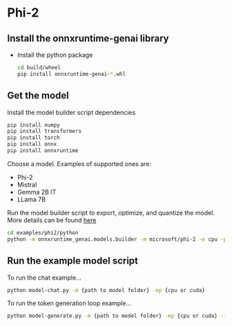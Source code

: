 # Phi-2

## Install the onnxruntime-genai library

* Install the python package

  ```bash
  cd build/wheel
  pip install onnxruntime-genai-*.whl
  ```

## Get the model

Install the model builder script dependencies

```bash
pip install numpy
pip install transformers
pip install torch
pip install onnx
pip install onnxruntime
```

Choose a model. Examples of supported ones are:
- Phi-2
- Mistral
- Gemma 2B IT
- LLama 7B

Run the model builder script to export, optimize, and quantize the model. More details can be found [here](../../src/python/py/models/README.md)

```bash
cd examples/phi2/python
python -m onnxruntime_genai.models.builder -m microsoft/phi-2 -e cpu -p int4 -o ./example-models/phi2-int4-cpu
```

## Run the example model script

To run the chat example...

```bash
python model-chat.py -m {path to model folder} -ep {cpu or cuda}
```

To run the token generation loop example...

```bash
python model-generate.py -m {path to model folder} -ep {cpu or cuda} -i {string prompt}
```


